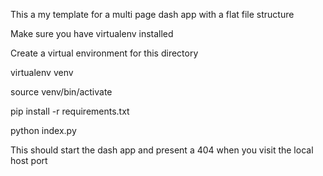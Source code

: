 This a my template for a multi page dash app with a flat file structure

Make sure you have virtualenv installed

Create a virtual environment for this directory

virtualenv venv

source venv/bin/activate

pip install -r requirements.txt

python index.py

This should start the dash app and present a 404 when you visit the local host port